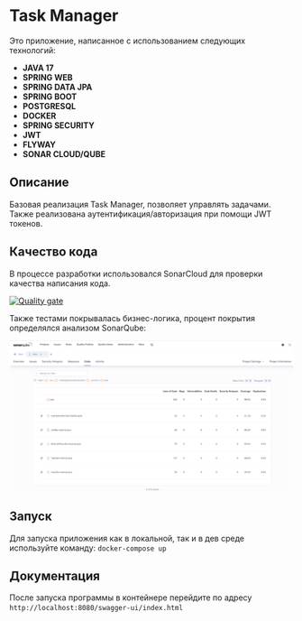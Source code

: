 # Task Manager
Это приложение, написанное с использованием следующих технологий:

- **JAVA 17**
- **SPRING WEB**
- **SPRING DATA JPA**
- **SPRING BOOT**
- **POSTGRESQL**
- **DOCKER**
- **SPRING SECURITY**
- **JWT**
- **FLYWAY**
- **SONAR CLOUD/QUBE**

## Описание

Базовая реализация Task Manager, позволяет управлять задачами. Также реализована аутентификация/авторизация при помощи JWT токенов.

## Качество кода

В процессе разработки использовался SonarCloud для проверки качества написания кода.

[![Quality gate](https://sonarcloud.io/api/project_badges/quality_gate?project=ed1skrad_Task-Manager)](https://sonarcloud.io/summary/new_code?id=ed1skrad_Task-Manager)

Также тестами покрывалась бизнес-логика, процент покрытия определялся анализом SonarQube:

![sonarqube](https://github.com/ed1skrad/Task-Manager/blob/main/docs/img.png)

## Запуск

Для запуска приложения как в локальной, так и в дев среде используйте команду:
`docker-compose up`

## Документация

После запуска программы в контейнере перейдите по адресу `http://localhost:8080/swagger-ui/index.html`

